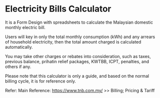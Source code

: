 # Electricity Bills Calculator
It is a Form Design with spreadsheets to calculate the Malaysian domestic monthly electric bill.

Users will key in only the total monthly consumption (kWh) and any arrears of household electricity, then the total amount charged is calculated automatically.

You may take other charges or rebates into consideration, such as taxes, previous balance, prihatin relief packages, KWTBB, ICPT, penalties, and others if any.

Please note that this calculator is only a guide, and based on the normal billing cycle, it is for reference only.



Refer: Main Reference: https://www.tnb.com.my/ >> Billing; Pricing & Tariff
